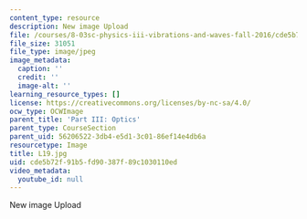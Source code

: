 ```yaml
---
content_type: resource
description: New image Upload
file: /courses/8-03sc-physics-iii-vibrations-and-waves-fall-2016/cde5b72f91b5fd90387f89c1030110ed_L19.jpg
file_size: 31051
file_type: image/jpeg
image_metadata:
  caption: ''
  credit: ''
  image-alt: ''
learning_resource_types: []
license: https://creativecommons.org/licenses/by-nc-sa/4.0/
ocw_type: OCWImage
parent_title: 'Part III: Optics'
parent_type: CourseSection
parent_uid: 56206522-3db4-e5d1-3c01-86ef14e4db6a
resourcetype: Image
title: L19.jpg
uid: cde5b72f-91b5-fd90-387f-89c1030110ed
video_metadata:
  youtube_id: null
---
```

New image Upload